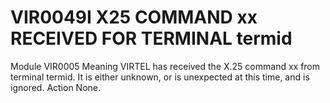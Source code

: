 # VIR0049I X25 COMMAND xx RECEIVED FOR TERMINAL termid
Module
    VIR0005
Meaning
    VIRTEL has received the X.25 command xx from terminal termid. It is either unknown, or is unexpected at this time, and is ignored.
Action
    None.
